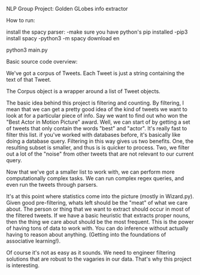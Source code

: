 
NLP Group Project: Golden GLobes info extractor

How to run:

install the spacy parser:
-make sure you have python's pip installed
-pip3 install spacy
-python3 -m spacy download en

python3 main.py





Basic source code overview:

We've got a corpus of Tweets. Each Tweet is just a string containing the text of that Tweet.

The Corpus object is a wrapper around a list of Tweet objects.

The basic idea behind this project is filtering and counting. By filtering, I mean that
we can get a pretty good idea of the kind of tweets we want to look at for a particular
piece of info. Say we want to find out who won the "Best Actor in Motion Picture" award.
Well, we can start of by getting a set of tweets that only contain the words "best" and
"actor". It's really fast to filter this list. if you've worked with databases before,
it's basically like doing a database query. Filtering in this way gives us two benefits.
One, the resulting subset is smaller, and thus is is quicker to process. Two, we filter
out a lot of the "noise" from other tweets that are not relevant to our current query.


Now that we've got a smaller list to work with, we can perform more computationally
complex tasks. We can run complex regex queries, and even run the tweets through
parsers.

It's at this point where statistics come into the picture (mostly in Wizard.py). 
Given good pre-filtering, whats left should be the "meat" of what we care about. The 
person or thing that we want to extract should occur in most of the filtered tweets. 
If we have a basic heuristic that extracts proper nouns, then the thing we care about 
should be the most frequent. This is the power of having tons of data to work with. 
You can do inference without actually having to reason about anything. (Getting into the
foundations of associative learning!).

Of course it's not as easy as it sounds. We need to engineer filtering solutions
that are robust to the vagaries in our data. That's why this project is interesting.